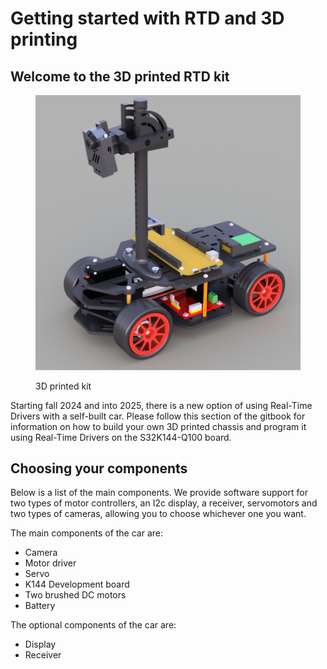 # Getting started with RTD and 3D printing

## Welcome to the 3D printed RTD kit

<figure><img src="../.gitbook/assets/image (30).png" alt=""><figcaption><p>3D printed kit</p></figcaption></figure>

Starting fall 2024 and into 2025, there is a new option of using Real-Time Drivers with a self-built car. Please follow this section of the gitbook for information on how to build your own 3D printed chassis and program it using Real-Time Drivers on the S32K144-Q100 board.

## Choosing your components

Below is a list of the main components. We provide software support for two types of motor controllers, an I2c display, a receiver, servomotors and two types of cameras, allowing you to choose whichever one you want.&#x20;

The main components of the car are:

* Camera
* Motor driver
* Servo
* K144 Development board
* Two brushed DC motors
* Battery

The optional components of the car are:

* Display
* Receiver

